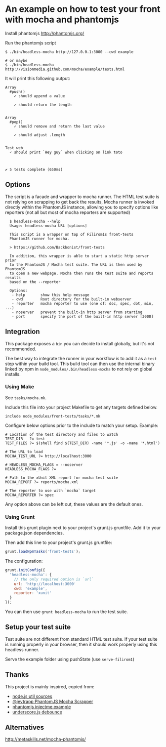 # An example on how to test your front with mocha and phantomjs

Install phantomjs <http://phantomjs.org/>

Run the phantomjs script

    $ ./bin/headless-mocha http://127.0.0.1:3000 --cwd example

    # or maybe
    $ ./bin/headless-mocha http://visionmedia.github.com/mocha/example/tests.html

It will print this following output:

    Array
      #push()
        ✓ should append a value

        ✓ should return the length


    Array
      #pop()
        ✓ should remove and return the last value

        ✓ should adjust .length


    Test web
      ✓ should print `Hey guy` when clicking on link toto



    ✔ 5 tests complete (650ms)


## Options

The script is a facade and wrapper to mocha runner. The HTML test suite is not
relying on scrapping to get back the results, Mocha runner is invoked directly
within the PhantomJS instance, allowing you to specify options like reporters
(not all but most of mocha reporters are supported)


      $ headless-mocha --help
      Usage: headless-mocha URL [options]

      This script is a wrapper on top of Filirom1s front-tests
      PhantomJS runner for mocha.

      > https://github.com/Backbonist/front-tests

      In addition, this wrapper is able to start a static http server prior
      to the PhantomJS / Mocha test suite. The URL is then used by PhantomJS
      to open a new webpage, Mocha then runs the test suite and reports results
      based on the --reporter

      Options:
       - help       show this help message
       - cwd        Root directory for the built-in webserver
       - reporter   mocha reporter to use (one of: doc, spec, dot, min, ...)
       - noserver   prevent the built-in http server from starting
       - port       specify the port of the built-in http server [3000]

## Integration

This package exposes a `bin` you can decide to install globally, but it's not recommended.

The best way to integrate the runner in your workflow is to add it as a `test`
step within your build tool. This build tool can then use the internal binary
linked by npm in `node_modules/.bin/headless-mocha` to not rely on global installs.

### Using Make

See `tasks/mocha.mk`.

Include this file into your project Makefile to get any targets defined below.


    include node_modules/front-tests/tasks/*.mk

Configure below options prior to the include to match your setup. Example:

```make
# Location of the test directory and files to watch
TEST_DIR   ?= test
TEST_FILES ?= $(shell find $(TEST_DIR) -name '*.js' -o -name '*.html')

# The URL to load
MOCHA_TEST_URL ?= http://localhost:3000

# HEADLESS_MOCHA_FLAGS = --noserver
HEADLESS_MOCHA_FLAGS ?=

# Path to the xUnit XML report for mocha test suite
MOCHA_REPORT ?= reports/mocha.xml

# The reporter to use with `mocha` target
MOCHA_REPORTER ?= spec
```

Any option above can be left out, these values are the default ones.

### Using Grunt

Install this grunt plugin next to your project's grunt.js gruntfile. Add it to
your package.json dependencies.

Then add this line to your project's grunt.js gruntfile:

```js
grunt.loadNpmTasks('front-tests');
```

The configuration:

```js
grunt.initConfig({
  'headless-mocha': {
    // the only required option is `url`
    url: 'http://localhost:3000'
    cwd: 'example',
    reporter: 'xunit'
  }
});
```

You can then use `grunt headless-mocha` to run the test suite.

## Setup your test suite

Test suite are not different from standard HTML test suite. If your test suite
is running properly in your browser, then it should work properly using this
headless runner.

Serve the example folder using pushState (use `serve-filirom1`)

## Thanks

This project is mainly inspired, copied from:
  * [node.js util sources](https://raw.github.com/joyent/node/master/lib/util.js)
  * [@jeytrapp PhantomJS Mocha Scrapper](https://gist.github.com/3041251/c861295758d8b97d7050e4e35858b3f5e1ddaae3)
  * [phantomjs injectme example](http://phantomjs.org/)
  * [underscore.js debounce](http://underscorejs.org/)

## Alternatives

http://metaskills.net/mocha-phantomjs/
